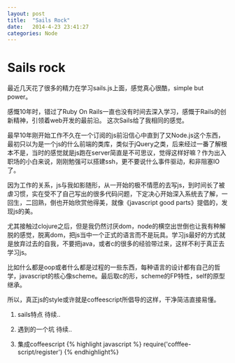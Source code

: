 ```yaml
---
layout: post
title:  "Sails Rock"
date:   2014-4-23 23:41:27
categories: Node
---
```


# Sails rock

最近几天花了很多的精力在学习sails.js上面，感觉真心很酷，simple but power。

感慨10年时，错过了Ruby On Rails一直也没有时间去深入学习，感慨于Rails的创新精神，引领着web开发的最前沿。
这次Sails给了我相同的感觉。

最早10年刚开始工作不久在一个订阅的js前沿信心中直到了又Node.js这个东西，最初只以为是一个js的什么前端的类库，类似于jQuery之类，后来经过一番了解根本不是，当时的感觉就是js跑在server简直是不可思议，觉得这样好嘛？作为出入职场的小白来说，刚刚勉强可以搭建ssh，更不要说什么事件驱动，和非阻塞IO了。

因为工作的关系，js与我如影随形，从一开始的极不情愿的去写js，到时间长了被虐习惯，实在受不了自己写出的很多代码问题，下定决心开始深入系统去了解，一回生，二回熟，倒也开始欣赏他得美，就像《javascript good parts》提倡的，发现js的美。

尤其接触过clojure之后，但是我仍然讨厌dom，node的横空出世倒也让我有种解脱的感觉，脱离dom，把js当中一个正式的语言而不是玩具。学习js最好的方式就是放弃过去的自我，不要把java，或者c的很多的经验带过来，这样不利于真正去学习js。

比如什么都是oop或者什么都是过程的一些东西，每种语言的设计都有自己的哲学，javascript的核心像scheme。最后取c的形，scheme的FP特性，self的原型继承。

所以，真正js的style或许就是coffeescript所倡导的这样，干净简洁直接易懂。


1. sails特点
    待续..

2. 遇到的一个坑
	待续..

3. 集成coffeescript
   {% highlight javascript %}
require('cofffee-script/register')
   {% endhighlight%}